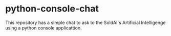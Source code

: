 # python-console-chat
This repository has a simple chat to ask to the SoldAI's Artificial Intelligenge using a python console applicattion.
